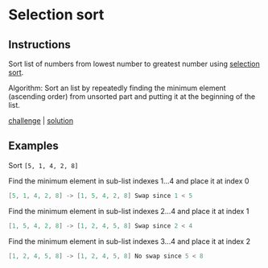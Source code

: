 # Selection sort

## Instructions

Sort list of numbers from lowest number to greatest number using
[selection sort](https://en.wikipedia.org/wiki/Selection_sort).

Algorithm: Sort an list by repeatedly finding the minimum element (ascending order) from unsorted part and putting it at
the beginning of the list.

[challenge](challenge.kt) | [solution](solution.kt)

## Examples

Sort `[5, 1, 4, 2, 8]`

Find the minimum element in sub-list indexes 1...4 and place it at index 0
```kotlin
[5, 1, 4, 2, 8] -> [1, 5, 4, 2, 8] Swap since 1 < 5
```

Find the minimum element in sub-list indexes 2...4 and place it at index 1
```kotlin
[1, 5, 4, 2, 8] -> [1, 2, 4, 5, 8] Swap since 2 < 4
```

Find the minimum element in sub-list indexes 3...4 and place it at index 2
```kotlin
[1, 2, 4, 5, 8] -> [1, 2, 4, 5, 8] No swap since 5 < 8
```

